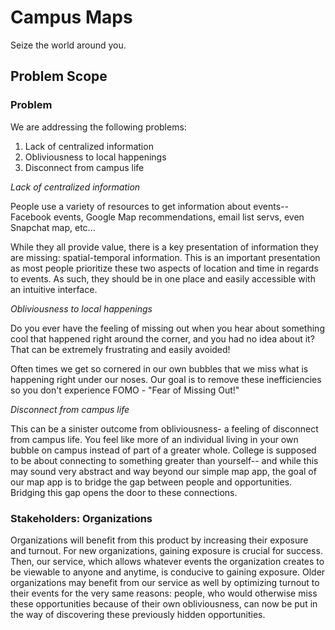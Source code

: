 # Campus Maps

Seize the world around you.

## Problem Scope

### Problem

We are addressing the following problems:

1. Lack of centralized information
2. Obliviousness to local happenings
3. Disconnect from campus life

*Lack of centralized information*

People use a variety of resources to get information about events-- Facebook events, Google Map recommendations, email list servs, even Snapchat map, etc...

While they all provide value, there is a key presentation of information they are missing: spatial-temporal information. This is an important presentation as most people prioritize these two aspects of location and time in regards to events. As such, they should be in one place and easily accessible with an intuitive interface.

*Obliviousness to local happenings*

Do you ever have the feeling of missing out when you hear about something cool that happened right around the corner, and you had no idea about it? That can be extremely frustrating and easily avoided!

Often times we get so cornered in our own bubbles that we miss what is happening right under our noses. Our goal is to remove these inefficiencies so you don't experience FOMO - "Fear of Missing Out!"

*Disconnect from campus life*

This can be a sinister outcome from obliviousness- a feeling of disconnect from campus life. You feel like more of an individual living in your own bubble on campus instead of part of a greater whole. College is supposed to be about connecting to something greater than yourself-- and while this may sound very abstract and way beyond our simple map app, the goal of our map app is to bridge the gap between people and opportunities. Bridging this gap opens the door to these connections.

### Stakeholders: Organizations

Organizations will benefit from this product by increasing their exposure and turnout. For new organizations, gaining exposure is crucial for success. Then, our service, which allows whatever events the organization creates to be viewable to anyone and anytime, is conducive to gaining exposure. Older organizations may benefit from our service as well by optimizing turnout to their events for the very same reasons: people, who would otherwise miss these opportunities because of their own obliviousness, can now be put in the way of discovering these previously hidden opportunities. 
